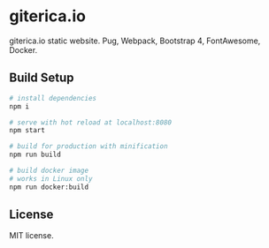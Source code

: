 giterica.io
===========

giterica.io static website. Pug, Webpack, Bootstrap 4, FontAwesome, Docker.

Build Setup
-----------

``` bash
# install dependencies
npm i

# serve with hot reload at localhost:8080
npm start

# build for production with minification
npm run build

# build docker image
# works in Linux only
npm run docker:build
```

License
-------

MIT license.
